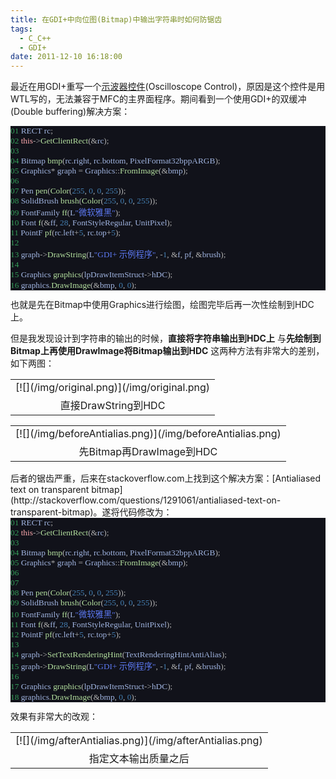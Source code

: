 ```yaml
---
title: 在GDI+中向位图(Bitmap)中输出字符串时如何防锯齿
tags:
  - C_C++
  - GDI+
date: 2011-12-10 16:18:00
---
```


最近在用GDI+重写一个[示波器控件](http://www.codeproject.com/KB/wtl/WTL_Oscilloscope.aspx)(Oscilloscope Control)，原因是这个控件是用WTL写的，无法兼容于MFC的主界面程序。期间看到一个使用GDI+的双缓冲(Double buffering)解决方案：
<span style="color: #349d58; font-family: 'Consolas'; font-size: 10pt;"> </span>
<pre style="-qt-block-indent: 0; background-color: #11121a; margin-bottom: 0px; margin-left: 0px; margin-right: 0px; margin-top: 0px; text-indent: 0px;"><span style="color: #349d58; font-family: 'Consolas'; font-size: 10pt;">01 </span><span style="color: #a0b4e0; font-family: 'Consolas'; font-size: 10pt;">RECT rc</span><span style="color: #b0b0b0; font-family: 'Consolas'; font-size: 10pt;">;</span></pre><pre style="-qt-block-indent: 0; background-color: #11121a; margin-bottom: 0px; margin-left: 0px; margin-right: 0px; margin-top: 0px; text-indent: 0px;"><span style="color: #349d58; font-family: 'Consolas'; font-size: 10pt;">02 </span><span style="color: #fca8ad; font-family: 'Consolas'; font-size: 10pt;">this</span><span style="color: #b0b0b0; font-family: 'Consolas'; font-size: 10pt;">-&gt;</span><span style="color: #b4e09f; font-family: 'Consolas'; font-size: 10pt;">GetClientRect</span><span style="color: #b0b0b0; font-family: 'Consolas'; font-size: 10pt;">(&amp;</span><span style="color: #a0b4e0; font-family: 'Consolas'; font-size: 10pt;">rc</span><span style="color: #b0b0b0; font-family: 'Consolas'; font-size: 10pt;">);</span></pre><pre style="-qt-block-indent: 0; background-color: #11121a; margin-bottom: 0px; margin-left: 0px; margin-right: 0px; margin-top: 0px; text-indent: 0px;"><span style="color: #349d58; font-family: 'Consolas'; font-size: 10pt;">03 </span></pre><pre style="-qt-block-indent: 0; background-color: #11121a; margin-bottom: 0px; margin-left: 0px; margin-right: 0px; margin-top: 0px; text-indent: 0px;"><span style="color: #349d58; font-family: 'Consolas'; font-size: 10pt;">04 </span><span style="color: #a0b4e0; font-family: 'Consolas'; font-size: 10pt;">Bitmap </span><span style="color: #b4e09f; font-family: 'Consolas'; font-size: 10pt;">bmp</span><span style="color: #b0b0b0; font-family: 'Consolas'; font-size: 10pt;">(</span><span style="color: #a0b4e0; font-family: 'Consolas'; font-size: 10pt;">rc</span><span style="color: #b0b0b0; font-family: 'Consolas'; font-size: 10pt;">.</span><span style="color: #a0b4e0; font-family: 'Consolas'; font-size: 10pt;">right</span><span style="color: #b0b0b0; font-family: 'Consolas'; font-size: 10pt;">,</span><span style="color: #a0b4e0; font-family: 'Consolas'; font-size: 10pt;"> rc</span><span style="color: #b0b0b0; font-family: 'Consolas'; font-size: 10pt;">.</span><span style="color: #a0b4e0; font-family: 'Consolas'; font-size: 10pt;">bottom</span><span style="color: #b0b0b0; font-family: 'Consolas'; font-size: 10pt;">,</span><span style="color: #a0b4e0; font-family: 'Consolas'; font-size: 10pt;"> PixelFormat32bppARGB</span><span style="color: #b0b0b0; font-family: 'Consolas'; font-size: 10pt;">);</span></pre><pre style="-qt-block-indent: 0; background-color: #11121a; margin-bottom: 0px; margin-left: 0px; margin-right: 0px; margin-top: 0px; text-indent: 0px;"><span style="color: #349d58; font-family: 'Consolas'; font-size: 10pt;">05 </span><span style="color: #a0b4e0; font-family: 'Consolas'; font-size: 10pt;">Graphics</span><span style="color: #b0b0b0; font-family: 'Consolas'; font-size: 10pt;">*</span><span style="color: #a0b4e0; font-family: 'Consolas'; font-size: 10pt;"> graph </span><span style="color: #b0b0b0; font-family: 'Consolas'; font-size: 10pt;">=</span><span style="color: #a0b4e0; font-family: 'Consolas'; font-size: 10pt;"> Graphics</span><span style="color: #b0b0b0; font-family: 'Consolas'; font-size: 10pt;">::</span><span style="color: #b4e09f; font-family: 'Consolas'; font-size: 10pt;">FromImage</span><span style="color: #b0b0b0; font-family: 'Consolas'; font-size: 10pt;">(&amp;</span><span style="color: #a0b4e0; font-family: 'Consolas'; font-size: 10pt;"></span><span style="color: #b0b0b0; font-family: 'Consolas'; font-size: 10pt;"></span><span style="color: #a0b4e0; font-family: 'Consolas'; font-size: 10pt;">bmp</span><span style="color: #b0b0b0; font-family: 'Consolas'; font-size: 10pt;">);</span></pre><pre style="-qt-block-indent: 0; background-color: #11121a; margin-bottom: 0px; margin-left: 0px; margin-right: 0px; margin-top: 0px; text-indent: 0px;"><span style="color: #349d58; font-family: 'Consolas'; font-size: 10pt;">06 </span></pre><pre style="-qt-block-indent: 0; background-color: #11121a; margin-bottom: 0px; margin-left: 0px; margin-right: 0px; margin-top: 0px; text-indent: 0px;"><span style="color: #349d58; font-family: 'Consolas'; font-size: 10pt;">07 </span><span style="color: #a0b4e0; font-family: 'Consolas'; font-size: 10pt;">Pen </span><span style="color: #b4e09f; font-family: 'Consolas'; font-size: 10pt;">pen</span><span style="color: #b0b0b0; font-family: 'Consolas'; font-size: 10pt;">(</span><span style="color: #b4e09f; font-family: 'Consolas'; font-size: 10pt;">Color</span><span style="color: #b0b0b0; font-family: 'Consolas'; font-size: 10pt;">(</span><span style="color: #4580b4; font-family: 'Consolas'; font-size: 10pt;">255</span><span style="color: #b0b0b0; font-family: 'Consolas'; font-size: 10pt;">,</span><span style="color: #a0b4e0; font-family: 'Consolas'; font-size: 10pt;"> </span><span style="color: #4580b4; font-family: 'Consolas'; font-size: 10pt;">0</span><span style="color: #b0b0b0; font-family: 'Consolas'; font-size: 10pt;">,</span><span style="color: #a0b4e0; font-family: 'Consolas'; font-size: 10pt;"> </span><span style="color: #4580b4; font-family: 'Consolas'; font-size: 10pt;">0</span><span style="color: #b0b0b0; font-family: 'Consolas'; font-size: 10pt;">,</span><span style="color: #a0b4e0; font-family: 'Consolas'; font-size: 10pt;"> </span><span style="color: #4580b4; font-family: 'Consolas'; font-size: 10pt;">255</span><span style="color: #b0b0b0; font-family: 'Consolas'; font-size: 10pt;">));</span></pre><pre style="-qt-block-indent: 0; background-color: #11121a; margin-bottom: 0px; margin-left: 0px; margin-right: 0px; margin-top: 0px; text-indent: 0px;"><span style="color: #349d58; font-family: 'Consolas'; font-size: 10pt;">08 </span><span style="color: #a0b4e0; font-family: 'Consolas'; font-size: 10pt;">SolidBrush </span><span style="color: #b4e09f; font-family: 'Consolas'; font-size: 10pt;">brush</span><span style="color: #b0b0b0; font-family: 'Consolas'; font-size: 10pt;">(</span><span style="color: #b4e09f; font-family: 'Consolas'; font-size: 10pt;">Color</span><span style="color: #b0b0b0; font-family: 'Consolas'; font-size: 10pt;">(</span><span style="color: #4580b4; font-family: 'Consolas'; font-size: 10pt;">255</span><span style="color: #b0b0b0; font-family: 'Consolas'; font-size: 10pt;">,</span><span style="color: #a0b4e0; font-family: 'Consolas'; font-size: 10pt;"> </span><span style="color: #4580b4; font-family: 'Consolas'; font-size: 10pt;">0</span><span style="color: #b0b0b0; font-family: 'Consolas'; font-size: 10pt;">,</span><span style="color: #a0b4e0; font-family: 'Consolas'; font-size: 10pt;"> </span><span style="color: #4580b4; font-family: 'Consolas'; font-size: 10pt;">0</span><span style="color: #b0b0b0; font-family: 'Consolas'; font-size: 10pt;">,</span><span style="color: #a0b4e0; font-family: 'Consolas'; font-size: 10pt;"> </span><span style="color: #4580b4; font-family: 'Consolas'; font-size: 10pt;">255</span><span style="color: #b0b0b0; font-family: 'Consolas'; font-size: 10pt;">));</span></pre><pre style="-qt-block-indent: 0; background-color: #11121a; margin-bottom: 0px; margin-left: 0px; margin-right: 0px; margin-top: 0px; text-indent: 0px;"><span style="color: #349d58; font-family: 'Consolas'; font-size: 10pt;">09 </span><span style="color: #a0b4e0; font-family: 'Consolas'; font-size: 10pt;">FontFamily </span><span style="color: #b4e09f; font-family: 'Consolas'; font-size: 10pt;">ff</span><span style="color: #b0b0b0; font-family: 'Consolas'; font-size: 10pt;">(</span><span style="color: #a0b4e0; font-family: 'Consolas'; font-size: 10pt;">L</span><span style="color: #5c78f0; font-family: 'Consolas'; font-size: 10pt;">"微软雅黑"</span><span style="color: #b0b0b0; font-family: 'Consolas'; font-size: 10pt;">);</span></pre><pre style="-qt-block-indent: 0; background-color: #11121a; margin-bottom: 0px; margin-left: 0px; margin-right: 0px; margin-top: 0px; text-indent: 0px;"><span style="color: #349d58; font-family: 'Consolas'; font-size: 10pt;">10 </span><span style="color: #a0b4e0; font-family: 'Consolas'; font-size: 10pt;">Font </span><span style="color: #b4e09f; font-family: 'Consolas'; font-size: 10pt;">f</span><span style="color: #b0b0b0; font-family: 'Consolas'; font-size: 10pt;">(&amp;</span><span style="color: #a0b4e0; font-family: 'Consolas'; font-size: 10pt;"></span><span style="color: #b0b0b0; font-family: 'Consolas'; font-size: 10pt;"></span><span style="color: #a0b4e0; font-family: 'Consolas'; font-size: 10pt;">ff</span><span style="color: #b0b0b0; font-family: 'Consolas'; font-size: 10pt;">,</span><span style="color: #a0b4e0; font-family: 'Consolas'; font-size: 10pt;"> </span><span style="color: #4580b4; font-family: 'Consolas'; font-size: 10pt;">28</span><span style="color: #b0b0b0; font-family: 'Consolas'; font-size: 10pt;">,</span><span style="color: #a0b4e0; font-family: 'Consolas'; font-size: 10pt;"> FontStyleRegular</span><span style="color: #b0b0b0; font-family: 'Consolas'; font-size: 10pt;">,</span><span style="color: #a0b4e0; font-family: 'Consolas'; font-size: 10pt;"> UnitPixel</span><span style="color: #b0b0b0; font-family: 'Consolas'; font-size: 10pt;">);</span></pre><pre style="-qt-block-indent: 0; background-color: #11121a; margin-bottom: 0px; margin-left: 0px; margin-right: 0px; margin-top: 0px; text-indent: 0px;"><span style="color: #349d58; font-family: 'Consolas'; font-size: 10pt;">11 </span><span style="color: #a0b4e0; font-family: 'Consolas'; font-size: 10pt;">PointF </span><span style="color: #b4e09f; font-family: 'Consolas'; font-size: 10pt;">pf</span><span style="color: #b0b0b0; font-family: 'Consolas'; font-size: 10pt;">(</span><span style="color: #a0b4e0; font-family: 'Consolas'; font-size: 10pt;">rc</span><span style="color: #b0b0b0; font-family: 'Consolas'; font-size: 10pt;">.</span><span style="color: #a0b4e0; font-family: 'Consolas'; font-size: 10pt;">left</span><span style="color: #b0b0b0; font-family: 'Consolas'; font-size: 10pt;">+</span><span style="color: #4580b4; font-family: 'Consolas'; font-size: 10pt;">5</span><span style="color: #b0b0b0; font-family: 'Consolas'; font-size: 10pt;">,</span><span style="color: #a0b4e0; font-family: 'Consolas'; font-size: 10pt;"> rc</span><span style="color: #b0b0b0; font-family: 'Consolas'; font-size: 10pt;">.</span><span style="color: #a0b4e0; font-family: 'Consolas'; font-size: 10pt;">top</span><span style="color: #b0b0b0; font-family: 'Consolas'; font-size: 10pt;">+</span><span style="color: #4580b4; font-family: 'Consolas'; font-size: 10pt;">5</span><span style="color: #b0b0b0; font-family: 'Consolas'; font-size: 10pt;">);</span></pre><pre style="-qt-block-indent: 0; background-color: #11121a; margin-bottom: 0px; margin-left: 0px; margin-right: 0px; margin-top: 0px; text-indent: 0px;"><span style="color: #349d58; font-family: 'Consolas'; font-size: 10pt;">12 </span></pre><pre style="-qt-block-indent: 0; background-color: #11121a; margin-bottom: 0px; margin-left: 0px; margin-right: 0px; margin-top: 0px; text-indent: 0px;"><span style="color: #349d58; font-family: 'Consolas'; font-size: 10pt;">13 </span><span style="color: #a0b4e0; font-family: 'Consolas'; font-size: 10pt;">graph</span><span style="color: #b0b0b0; font-family: 'Consolas'; font-size: 10pt;">-&gt;</span><span style="color: #b4e09f; font-family: 'Consolas'; font-size: 10pt;">DrawString</span><span style="color: #b0b0b0; font-family: 'Consolas'; font-size: 10pt;">(</span><span style="color: #a0b4e0; font-family: 'Consolas'; font-size: 10pt;">L</span><span style="color: #5c78f0; font-family: 'Consolas'; font-size: 10pt;">"GDI+ 示例程序"</span><span style="color: #b0b0b0; font-family: 'Consolas'; font-size: 10pt;">, -</span><span style="color: #4580b4; font-family: 'Consolas'; font-size: 10pt;">1</span><span style="color: #b0b0b0; font-family: 'Consolas'; font-size: 10pt;">, &amp;</span><span style="color: #a0b4e0; font-family: 'Consolas'; font-size: 10pt;"></span><span style="color: #b0b0b0; font-family: 'Consolas'; font-size: 10pt;"></span><span style="color: #a0b4e0; font-family: 'Consolas'; font-size: 10pt;">f</span><span style="color: #b0b0b0; font-family: 'Consolas'; font-size: 10pt;">,</span><span style="color: #a0b4e0; font-family: 'Consolas'; font-size: 10pt;"> pf</span><span style="color: #b0b0b0; font-family: 'Consolas'; font-size: 10pt;">, &amp;</span><span style="color: #a0b4e0; font-family: 'Consolas'; font-size: 10pt;"></span><span style="color: #b0b0b0; font-family: 'Consolas'; font-size: 10pt;"></span><span style="color: #a0b4e0; font-family: 'Consolas'; font-size: 10pt;">brush</span><span style="color: #b0b0b0; font-family: 'Consolas'; font-size: 10pt;">);</span></pre><pre style="-qt-block-indent: 0; background-color: #11121a; margin-bottom: 0px; margin-left: 0px; margin-right: 0px; margin-top: 0px; text-indent: 0px;"><span style="color: #349d58; font-family: 'Consolas'; font-size: 10pt;">14 </span></pre><pre style="-qt-block-indent: 0; background-color: #11121a; margin-bottom: 0px; margin-left: 0px; margin-right: 0px; margin-top: 0px; text-indent: 0px;"><span style="color: #349d58; font-family: 'Consolas'; font-size: 10pt;">15 </span><span style="color: #a0b4e0; font-family: 'Consolas'; font-size: 10pt;">Graphics </span><span style="color: #b4e09f; font-family: 'Consolas'; font-size: 10pt;">graphics</span><span style="color: #b0b0b0; font-family: 'Consolas'; font-size: 10pt;">(</span><span style="color: #a0b4e0; font-family: 'Consolas'; font-size: 10pt;">lpDrawItemStruct</span><span style="color: #b0b0b0; font-family: 'Consolas'; font-size: 10pt;">-&gt;</span><span style="color: #a0b4e0; font-family: 'Consolas'; font-size: 10pt;">hDC</span><span style="color: #b0b0b0; font-family: 'Consolas'; font-size: 10pt;">);</span></pre><pre style="-qt-block-indent: 0; background-color: #11121a; margin-bottom: 12px; margin-left: 0px; margin-right: 0px; margin-top: 0px; text-indent: 0px;"><span style="color: #349d58; font-family: 'Consolas'; font-size: 10pt;">16 </span><span style="color: #a0b4e0; font-family: 'Consolas'; font-size: 10pt;">graphics</span><span style="color: #b0b0b0; font-family: 'Consolas'; font-size: 10pt;">.</span><span style="color: #b4e09f; font-family: 'Consolas'; font-size: 10pt;">DrawImage</span><span style="color: #b0b0b0; font-family: 'Consolas'; font-size: 10pt;">(&amp;</span><span style="color: #b0b0b0; font-family: 'Consolas'; font-size: 10pt;"></span><span style="color: #a0b4e0; font-family: 'Consolas'; font-size: 10pt;">bmp</span><span style="color: #b0b0b0; font-family: 'Consolas'; font-size: 10pt;">,</span><span style="color: #a0b4e0; font-family: 'Consolas'; font-size: 10pt;"> </span><span style="color: #4580b4; font-family: 'Consolas'; font-size: 10pt;">0</span><span style="color: #b0b0b0; font-family: 'Consolas'; font-size: 10pt;">,</span><span style="color: #a0b4e0; font-family: 'Consolas'; font-size: 10pt;"> </span><span style="color: #4580b4; font-family: 'Consolas'; font-size: 10pt;">0</span><span style="color: #b0b0b0; font-family: 'Consolas'; font-size: 10pt;">);</span> </pre>也就是先在Bitmap中使用Graphics进行绘图，绘图完毕后再一次性绘制到HDC上。

但是我发现设计到字符串的输出的时候，**直接将字符串输出到HDC上** 与**先绘制到Bitmap上再使用DrawImage将Bitmap输出到HDC** 这两种方法有非常大的差别，如下两图：

<table align="center" cellpadding="0" cellspacing="0" class="tr-caption-container" style="margin-left: auto; margin-right: auto; text-align: center;"><tbody><tr><td style="text-align: center;">[![](/img/original.png)](/img/original.png)</td></tr><tr><td class="tr-caption" style="text-align: center;">直接DrawString到HDC</td></tr></tbody></table><table align="center" cellpadding="0" cellspacing="0" class="tr-caption-container" style="margin-left: auto; margin-right: auto; text-align: center;"><tbody><tr><td style="text-align: center;">[![](/img/beforeAntialias.png)](/img/beforeAntialias.png)</td></tr><tr><td class="tr-caption" style="text-align: center;">先Bitmap再DrawImage到HDC</td></tr></tbody></table><div class="separator" style="clear: both; text-align: center;"></div><div class="separator" style="clear: both; text-align: center;"></div><div class="separator" style="clear: both; text-align: center;"></div><div class="separator" style="clear: both; text-align: center;"></div><div class="separator" style="clear: both; text-align: center;"></div>
后者的锯齿严重，后来在stackoverflow.com上找到这个解决方案：[Antialiased text on transparent bitmap](http://stackoverflow.com/questions/1291061/antialiased-text-on-transparent-bitmap)。遂将代码修改为：
<pre style="-qt-block-indent: 0; background-color: #11121a; margin-bottom: 0px; margin-left: 0px; margin-right: 0px; margin-top: 0px; text-indent: 0px;"><span style="color: #349d58; font-family: 'Consolas'; font-size: 10pt;">01 </span><span style="color: #b0b0b0; font-family: 'Consolas'; font-size: 10pt;"></span><span style="color: #a0b4e0; font-family: 'Consolas'; font-size: 10pt;">RECT rc</span><span style="color: #b0b0b0; font-family: 'Consolas'; font-size: 10pt;">;</span>
</pre><pre style="-qt-block-indent: 0; background-color: #11121a; margin-bottom: 0px; margin-left: 0px; margin-right: 0px; margin-top: 0px; text-indent: 0px;"><span style="color: #349d58; font-family: 'Consolas'; font-size: 10pt;">02 </span><span style="color: #fca8ad; font-family: 'Consolas'; font-size: 10pt;">this</span><span style="color: #b0b0b0; font-family: 'Consolas'; font-size: 10pt;">-&gt;</span><span style="color: #b4e09f; font-family: 'Consolas'; font-size: 10pt;">GetClientRect</span><span style="color: #b0b0b0; font-family: 'Consolas'; font-size: 10pt;">(&amp;</span><span style="color: #a0b4e0; font-family: 'Consolas'; font-size: 10pt;">rc</span><span style="color: #b0b0b0; font-family: 'Consolas'; font-size: 10pt;">);</span></pre><pre style="-qt-block-indent: 0; background-color: #11121a; margin-bottom: 0px; margin-left: 0px; margin-right: 0px; margin-top: 0px; text-indent: 0px;"><span style="color: #349d58; font-family: 'Consolas'; font-size: 10pt;">03 </span></pre><pre style="-qt-block-indent: 0; background-color: #11121a; margin-bottom: 0px; margin-left: 0px; margin-right: 0px; margin-top: 0px; text-indent: 0px;"><span style="color: #349d58; font-family: 'Consolas'; font-size: 10pt;">04 </span><span style="color: #a0b4e0; font-family: 'Consolas'; font-size: 10pt;">Bitmap </span><span style="color: #b4e09f; font-family: 'Consolas'; font-size: 10pt;">bmp</span><span style="color: #b0b0b0; font-family: 'Consolas'; font-size: 10pt;">(</span><span style="color: #a0b4e0; font-family: 'Consolas'; font-size: 10pt;">rc</span><span style="color: #b0b0b0; font-family: 'Consolas'; font-size: 10pt;">.</span><span style="color: #a0b4e0; font-family: 'Consolas'; font-size: 10pt;">right</span><span style="color: #b0b0b0; font-family: 'Consolas'; font-size: 10pt;">,</span><span style="color: #a0b4e0; font-family: 'Consolas'; font-size: 10pt;"> rc</span><span style="color: #b0b0b0; font-family: 'Consolas'; font-size: 10pt;">.</span><span style="color: #a0b4e0; font-family: 'Consolas'; font-size: 10pt;">bottom</span><span style="color: #b0b0b0; font-family: 'Consolas'; font-size: 10pt;">,</span><span style="color: #a0b4e0; font-family: 'Consolas'; font-size: 10pt;"> PixelFormat32bppARGB</span><span style="color: #b0b0b0; font-family: 'Consolas'; font-size: 10pt;">);</span></pre><pre style="-qt-block-indent: 0; background-color: #11121a; margin-bottom: 0px; margin-left: 0px; margin-right: 0px; margin-top: 0px; text-indent: 0px;"><span style="color: #349d58; font-family: 'Consolas'; font-size: 10pt;">05 </span><span style="color: #a0b4e0; font-family: 'Consolas'; font-size: 10pt;">Graphics</span><span style="color: #b0b0b0; font-family: 'Consolas'; font-size: 10pt;">*</span><span style="color: #a0b4e0; font-family: 'Consolas'; font-size: 10pt;"> graph </span><span style="color: #b0b0b0; font-family: 'Consolas'; font-size: 10pt;">=</span><span style="color: #a0b4e0; font-family: 'Consolas'; font-size: 10pt;"> Graphics</span><span style="color: #b0b0b0; font-family: 'Consolas'; font-size: 10pt;">::</span><span style="color: #b4e09f; font-family: 'Consolas'; font-size: 10pt;">FromImage</span><span style="color: #b0b0b0; font-family: 'Consolas'; font-size: 10pt;">(&amp;</span><span style="color: #a0b4e0; font-family: 'Consolas'; font-size: 10pt;">bmp</span><span style="color: #b0b0b0; font-family: 'Consolas'; font-size: 10pt;">);</span></pre><pre style="-qt-block-indent: 0; background-color: #11121a; margin-bottom: 0px; margin-left: 0px; margin-right: 0px; margin-top: 0px; text-indent: 0px;"><span style="color: #349d58; font-family: 'Consolas'; font-size: 10pt;">06 </span></pre><pre style="-qt-block-indent: 0; background-color: #11121a; margin-bottom: 0px; margin-left: 0px; margin-right: 0px; margin-top: 0px; text-indent: 0px;"><span style="color: #349d58; font-family: 'Consolas'; font-size: 10pt;">07 </span></pre><pre style="-qt-block-indent: 0; background-color: #11121a; margin-bottom: 0px; margin-left: 0px; margin-right: 0px; margin-top: 0px; text-indent: 0px;"><span style="color: #349d58; font-family: 'Consolas'; font-size: 10pt;">08 </span><span style="color: #a0b4e0; font-family: 'Consolas'; font-size: 10pt;">Pen </span><span style="color: #b4e09f; font-family: 'Consolas'; font-size: 10pt;">pen</span><span style="color: #b0b0b0; font-family: 'Consolas'; font-size: 10pt;">(</span><span style="color: #b4e09f; font-family: 'Consolas'; font-size: 10pt;">Color</span><span style="color: #b0b0b0; font-family: 'Consolas'; font-size: 10pt;">(</span><span style="color: #4580b4; font-family: 'Consolas'; font-size: 10pt;">255</span><span style="color: #b0b0b0; font-family: 'Consolas'; font-size: 10pt;">,</span><span style="color: #a0b4e0; font-family: 'Consolas'; font-size: 10pt;"> </span><span style="color: #4580b4; font-family: 'Consolas'; font-size: 10pt;">0</span><span style="color: #b0b0b0; font-family: 'Consolas'; font-size: 10pt;">,</span><span style="color: #a0b4e0; font-family: 'Consolas'; font-size: 10pt;"> </span><span style="color: #4580b4; font-family: 'Consolas'; font-size: 10pt;">0</span><span style="color: #b0b0b0; font-family: 'Consolas'; font-size: 10pt;">,</span><span style="color: #a0b4e0; font-family: 'Consolas'; font-size: 10pt;"> </span><span style="color: #4580b4; font-family: 'Consolas'; font-size: 10pt;">255</span><span style="color: #b0b0b0; font-family: 'Consolas'; font-size: 10pt;">));</span></pre><pre style="-qt-block-indent: 0; background-color: #11121a; margin-bottom: 0px; margin-left: 0px; margin-right: 0px; margin-top: 0px; text-indent: 0px;"><span style="color: #349d58; font-family: 'Consolas'; font-size: 10pt;">09 </span><span style="color: #a0b4e0; font-family: 'Consolas'; font-size: 10pt;">SolidBrush </span><span style="color: #b4e09f; font-family: 'Consolas'; font-size: 10pt;">brush</span><span style="color: #b0b0b0; font-family: 'Consolas'; font-size: 10pt;">(</span><span style="color: #b4e09f; font-family: 'Consolas'; font-size: 10pt;">Color</span><span style="color: #b0b0b0; font-family: 'Consolas'; font-size: 10pt;">(</span><span style="color: #4580b4; font-family: 'Consolas'; font-size: 10pt;">255</span><span style="color: #b0b0b0; font-family: 'Consolas'; font-size: 10pt;">,</span><span style="color: #a0b4e0; font-family: 'Consolas'; font-size: 10pt;"> </span><span style="color: #4580b4; font-family: 'Consolas'; font-size: 10pt;">0</span><span style="color: #b0b0b0; font-family: 'Consolas'; font-size: 10pt;">,</span><span style="color: #a0b4e0; font-family: 'Consolas'; font-size: 10pt;"> </span><span style="color: #4580b4; font-family: 'Consolas'; font-size: 10pt;">0</span><span style="color: #b0b0b0; font-family: 'Consolas'; font-size: 10pt;">,</span><span style="color: #a0b4e0; font-family: 'Consolas'; font-size: 10pt;"> </span><span style="color: #4580b4; font-family: 'Consolas'; font-size: 10pt;">255</span><span style="color: #b0b0b0; font-family: 'Consolas'; font-size: 10pt;">));</span></pre><pre style="-qt-block-indent: 0; background-color: #11121a; margin-bottom: 0px; margin-left: 0px; margin-right: 0px; margin-top: 0px; text-indent: 0px;"><span style="color: #349d58; font-family: 'Consolas'; font-size: 10pt;">10 </span><span style="color: #a0b4e0; font-family: 'Consolas'; font-size: 10pt;">FontFamily </span><span style="color: #b4e09f; font-family: 'Consolas'; font-size: 10pt;">ff</span><span style="color: #b0b0b0; font-family: 'Consolas'; font-size: 10pt;">(</span><span style="color: #a0b4e0; font-family: 'Consolas'; font-size: 10pt;">L</span><span style="color: #5c78f0; font-family: 'Consolas'; font-size: 10pt;">"微软雅黑"</span><span style="color: #b0b0b0; font-family: 'Consolas'; font-size: 10pt;">);</span></pre><pre style="-qt-block-indent: 0; background-color: #11121a; margin-bottom: 0px; margin-left: 0px; margin-right: 0px; margin-top: 0px; text-indent: 0px;"><span style="color: #349d58; font-family: 'Consolas'; font-size: 10pt;">11 </span><span style="color: #a0b4e0; font-family: 'Consolas'; font-size: 10pt;">Font </span><span style="color: #b4e09f; font-family: 'Consolas'; font-size: 10pt;">f</span><span style="color: #b0b0b0; font-family: 'Consolas'; font-size: 10pt;">(&amp;</span><span style="color: #a0b4e0; font-family: 'Consolas'; font-size: 10pt;">ff</span><span style="color: #b0b0b0; font-family: 'Consolas'; font-size: 10pt;">,</span><span style="color: #a0b4e0; font-family: 'Consolas'; font-size: 10pt;"> </span><span style="color: #4580b4; font-family: 'Consolas'; font-size: 10pt;">28</span><span style="color: #b0b0b0; font-family: 'Consolas'; font-size: 10pt;">,</span><span style="color: #a0b4e0; font-family: 'Consolas'; font-size: 10pt;"> FontStyleRegular</span><span style="color: #b0b0b0; font-family: 'Consolas'; font-size: 10pt;">,</span><span style="color: #a0b4e0; font-family: 'Consolas'; font-size: 10pt;"> UnitPixel</span><span style="color: #b0b0b0; font-family: 'Consolas'; font-size: 10pt;">);</span></pre><pre style="-qt-block-indent: 0; background-color: #11121a; margin-bottom: 0px; margin-left: 0px; margin-right: 0px; margin-top: 0px; text-indent: 0px;"><span style="color: #349d58; font-family: 'Consolas'; font-size: 10pt;">12 </span><span style="color: #a0b4e0; font-family: 'Consolas'; font-size: 10pt;">PointF </span><span style="color: #b4e09f; font-family: 'Consolas'; font-size: 10pt;">pf</span><span style="color: #b0b0b0; font-family: 'Consolas'; font-size: 10pt;">(</span><span style="color: #a0b4e0; font-family: 'Consolas'; font-size: 10pt;">rc</span><span style="color: #b0b0b0; font-family: 'Consolas'; font-size: 10pt;">.</span><span style="color: #a0b4e0; font-family: 'Consolas'; font-size: 10pt;">left</span><span style="color: #b0b0b0; font-family: 'Consolas'; font-size: 10pt;">+</span><span style="color: #4580b4; font-family: 'Consolas'; font-size: 10pt;">5</span><span style="color: #b0b0b0; font-family: 'Consolas'; font-size: 10pt;">,</span><span style="color: #a0b4e0; font-family: 'Consolas'; font-size: 10pt;"> rc</span><span style="color: #b0b0b0; font-family: 'Consolas'; font-size: 10pt;">.</span><span style="color: #a0b4e0; font-family: 'Consolas'; font-size: 10pt;">top</span><span style="color: #b0b0b0; font-family: 'Consolas'; font-size: 10pt;">+</span><span style="color: #4580b4; font-family: 'Consolas'; font-size: 10pt;">5</span><span style="color: #b0b0b0; font-family: 'Consolas'; font-size: 10pt;">);</span></pre><pre style="-qt-block-indent: 0; background-color: #11121a; margin-bottom: 0px; margin-left: 0px; margin-right: 0px; margin-top: 0px; text-indent: 0px;"><span style="color: #349d58; font-family: 'Consolas'; font-size: 10pt;">13 </span></pre><pre style="-qt-block-indent: 0; background-color: #11121a; margin-bottom: 0px; margin-left: 0px; margin-right: 0px; margin-top: 0px; text-indent: 0px;"><span style="color: #349d58; font-family: 'Consolas'; font-size: 10pt;">14 </span><span style="color: #a0b4e0; font-family: 'Consolas'; font-size: 10pt;">graph</span><span style="color: #b0b0b0; font-family: 'Consolas'; font-size: 10pt;">-&gt;</span><span style="color: #b4e09f; font-family: 'Consolas'; font-size: 10pt;">SetTextRenderingHint</span><span style="color: #b0b0b0; font-family: 'Consolas'; font-size: 10pt;">(</span><span style="color: #a0b4e0; font-family: 'Consolas'; font-size: 10pt;">TextRenderingHintAntiAlias</span><span style="color: #b0b0b0; font-family: 'Consolas'; font-size: 10pt;">);</span></pre><pre style="-qt-block-indent: 0; background-color: #11121a; margin-bottom: 0px; margin-left: 0px; margin-right: 0px; margin-top: 0px; text-indent: 0px;"><span style="color: #349d58; font-family: 'Consolas'; font-size: 10pt;">15 </span><span style="color: #a0b4e0; font-family: 'Consolas'; font-size: 10pt;">graph</span><span style="color: #b0b0b0; font-family: 'Consolas'; font-size: 10pt;">-&gt;</span><span style="color: #b4e09f; font-family: 'Consolas'; font-size: 10pt;">DrawString</span><span style="color: #b0b0b0; font-family: 'Consolas'; font-size: 10pt;">(</span><span style="color: #a0b4e0; font-family: 'Consolas'; font-size: 10pt;">L</span><span style="color: #5c78f0; font-family: 'Consolas'; font-size: 10pt;">"GDI+ 示例程序"</span><span style="color: #b0b0b0; font-family: 'Consolas'; font-size: 10pt;">, -</span><span style="color: #4580b4; font-family: 'Consolas'; font-size: 10pt;">1</span><span style="color: #b0b0b0; font-family: 'Consolas'; font-size: 10pt;">, &amp;</span><span style="color: #a0b4e0; font-family: 'Consolas'; font-size: 10pt;">f</span><span style="color: #b0b0b0; font-family: 'Consolas'; font-size: 10pt;">,</span><span style="color: #a0b4e0; font-family: 'Consolas'; font-size: 10pt;"> pf</span><span style="color: #b0b0b0; font-family: 'Consolas'; font-size: 10pt;">, &amp;</span><span style="color: #a0b4e0; font-family: 'Consolas'; font-size: 10pt;">brush</span><span style="color: #b0b0b0; font-family: 'Consolas'; font-size: 10pt;">);</span></pre><pre style="-qt-block-indent: 0; background-color: #11121a; margin-bottom: 0px; margin-left: 0px; margin-right: 0px; margin-top: 0px; text-indent: 0px;"><span style="color: #349d58; font-family: 'Consolas'; font-size: 10pt;">16 </span></pre><pre style="-qt-block-indent: 0; background-color: #11121a; margin-bottom: 0px; margin-left: 0px; margin-right: 0px; margin-top: 0px; text-indent: 0px;"><span style="color: #349d58; font-family: 'Consolas'; font-size: 10pt;">17 </span><span style="color: #a0b4e0; font-family: 'Consolas'; font-size: 10pt;">Graphics </span><span style="color: #b4e09f; font-family: 'Consolas'; font-size: 10pt;">graphics</span><span style="color: #b0b0b0; font-family: 'Consolas'; font-size: 10pt;">(</span><span style="color: #a0b4e0; font-family: 'Consolas'; font-size: 10pt;">lpDrawItemStruct</span><span style="color: #b0b0b0; font-family: 'Consolas'; font-size: 10pt;">-&gt;</span><span style="color: #a0b4e0; font-family: 'Consolas'; font-size: 10pt;">hDC</span><span style="color: #b0b0b0; font-family: 'Consolas'; font-size: 10pt;">);</span></pre><pre style="-qt-block-indent: 0; background-color: #11121a; margin-bottom: 12px; margin-left: 0px; margin-right: 0px; margin-top: 0px; text-indent: 0px;"><span style="color: #349d58; font-family: 'Consolas'; font-size: 10pt;">18 </span><span style="color: #a0b4e0; font-family: 'Consolas'; font-size: 10pt;">graphics</span><span style="color: #b0b0b0; font-family: 'Consolas'; font-size: 10pt;">.</span><span style="color: #b4e09f; font-family: 'Consolas'; font-size: 10pt;">DrawImage</span><span style="color: #b0b0b0; font-family: 'Consolas'; font-size: 10pt;">(&amp;</span><span style="color: #a0b4e0; font-family: 'Consolas'; font-size: 10pt;">bmp</span><span style="color: #b0b0b0; font-family: 'Consolas'; font-size: 10pt;">,</span><span style="color: #a0b4e0; font-family: 'Consolas'; font-size: 10pt;"> </span><span style="color: #4580b4; font-family: 'Consolas'; font-size: 10pt;">0</span><span style="color: #b0b0b0; font-family: 'Consolas'; font-size: 10pt;">,</span><span style="color: #a0b4e0; font-family: 'Consolas'; font-size: 10pt;"> </span><span style="color: #4580b4; font-family: 'Consolas'; font-size: 10pt;">0</span><span style="color: #b0b0b0; font-family: 'Consolas'; font-size: 10pt;">);</span> </pre>效果有非常大的改观：
<table align="center" cellpadding="0" cellspacing="0" class="tr-caption-container" style="margin-left: auto; margin-right: auto; text-align: center;"><tbody><tr><td style="text-align: center;">[![](/img/afterAntialias.png)](/img/afterAntialias.png)</td></tr><tr><td class="tr-caption" style="text-align: center;">指定文本输出质量之后</td></tr></tbody></table>
